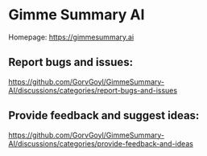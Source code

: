 # Gimme Summary AI

Homepage: https://gimmesummary.ai

## Report bugs and issues:

https://github.com/GorvGoyl/GimmeSummary-AI/discussions/categories/report-bugs-and-issues

## Provide feedback and suggest ideas:

https://github.com/GorvGoyl/GimmeSummary-AI/discussions/categories/provide-feedback-and-ideas

